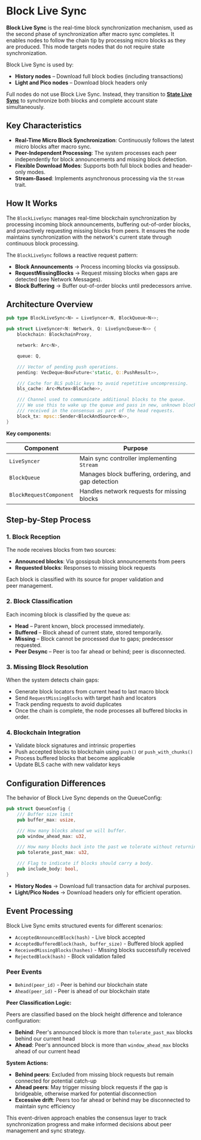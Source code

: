 # Block Live Sync

**Block Live Sync** is the real-time block synchronization mechanism, used as the second phase of synchronization after macro sync completes. It enables nodes to follow the chain tip by processing micro blocks as they are produced. This mode targets nodes that do not require state synchronization.

Block Live Sync is used by:

- **History nodes** – Download full block bodies (including transactions)
- **Light and Pico nodes** – Download block headers only

Full nodes do not use Block Live Sync. Instead, they transition to **[State Live Sync](state-live-sync)** to synchronize both blocks and complete account state simultaneously.

## **Key Characteristics**

- **Real-Time Micro Block Synchronization**: Continuously follows the latest micro blocks after macro sync.
- **Peer-Independent Processing**: The system processes each peer independently for block announcements and missing block detection.
- **Flexible Download Modes**: Supports both full block bodies and header-only modes.
- **Stream-Based**: Implements asynchronous processing via the `Stream` trait.

## **How It Works**

The `BlockLiveSync` manages real-time blockchain synchronization by processing incoming block announcements, buffering out-of-order blocks, and proactively requesting missing blocks from peers. It ensures the node maintains synchronization with the network's current state through continuous block processing.

The `BlockLiveSync` follows a reactive request pattern:

- **Block Announcements** → Process incoming blocks via gossipsub.
- **RequestMissingBlocks** → Request missing blocks when gaps are detected (see Network Messages).
- **Block Buffering** → Buffer out-of-order blocks until predecessors arrive.

## **Architecture Overview**

```rust
pub type BlockLiveSync<N> = LiveSyncer<N, BlockQueue<N>>;

pub struct LiveSyncer<N: Network, Q: LiveSyncQueue<N>> {
    blockchain: BlockchainProxy,

    network: Arc<N>,

    queue: Q,

    /// Vector of pending push operations.
    pending: VecDeque<BoxFuture<'static, Q::PushResult>>,

    /// Cache for BLS public keys to avoid repetitive uncompressing.
    bls_cache: Arc<Mutex<BlsCache>>,

    /// Channel used to communicate additional blocks to the queue.
    /// We use this to wake up the queue and pass in new, unknown blocks
    /// received in the consensus as part of the head requests.
    block_tx: mpsc::Sender<BlockAndSource<N>>,
}
```

**Key components:**

| **Component** | **Purpose** |
| --- | --- |
| `LiveSyncer` | Main sync controller implementing `Stream` |
| `BlockQueue` | Manages block buffering, ordering, and gap detection |
| `BlockRequestComponent` | Handles network requests for missing blocks |

## **Step-by-Step Process**

### **1. Block Reception**

The node receives blocks from two sources:

- **Announced blocks**: Via gossipsub block announcements from peers
- **Requested blocks**: Responses to missing block requests

Each block is classified with its source for proper validation and peer management.

### **2. Block Classification**

Each incoming block is classified by the queue as:

- **Head** – Parent known, block processed immediately.
- **Buffered** – Block ahead of current state, stored temporarily.
- **Missing** – Block cannot be processed due to gaps; predecessor requested.
- **Peer Desync** – Peer is too far ahead or behind; peer is disconnected.

### **3. Missing Block Resolution**

When the system detects chain gaps:

- Generate block locators from current head to last macro block
- Send `RequestMissingBlocks` with target hash and locators
- Track pending requests to avoid duplicates
- Once the chain is complete, the node processes all buffered blocks in order.

### **4. Blockchain Integration**

- Validate block signatures and intrinsic properties
- Push accepted blocks to blockchain using `push()` or `push_with_chunks()`
- Process buffered blocks that become applicable
- Update BLS cache with new validator keys

## **Configuration Differences**

The behavior of Block Live Sync depends on the QueueConfig:

```rust
pub struct QueueConfig {
    /// Buffer size limit
    pub buffer_max: usize,

    /// How many blocks ahead we will buffer.
    pub window_ahead_max: u32,

    /// How many blocks back into the past we tolerate without returning a peer as Outdated.
    pub tolerate_past_max: u32,

    /// Flag to indicate if blocks should carry a body.
    pub include_body: bool,
}
```

- **History Nodes** → Download full transaction data for archival purposes.
- **Light/Pico Nodes** → Download headers only for efficient operation.

## Event Processing

Block Live Sync emits structured events for different scenarios:

- `AcceptedAnnouncedBlock(hash)` - Live block accepted
- `AcceptedBufferedBlock(hash, buffer_size)` - Buffered block applied
- `ReceivedMissingBlocks(hashes)` - Missing blocks successfully received
- `RejectedBlock(hash)` - Block validation failed

### **Peer Events**

- `Behind(peer_id)` - Peer is behind our blockchain state
- `Ahead(peer_id)` - Peer is ahead of our blockchain state

**Peer Classification Logic:**

Peers are classified based on the block height difference and tolerance configuration:

- **Behind**: Peer's announced block is more than `tolerate_past_max` blocks behind our current head
- **Ahead**: Peer's announced block is more than `window_ahead_max` blocks ahead of our current head

**System Actions:**

- **Behind peers**: Excluded from missing block requests but remain connected for potential catch-up
- **Ahead peers**: May trigger missing block requests if the gap is bridgeable, otherwise marked for potential disconnection
- **Excessive drift**: Peers too far ahead or behind may be disconnected to maintain sync efficiency

This event-driven approach enables the consensus layer to track synchronization progress and make informed decisions about peer management and sync strategy.
